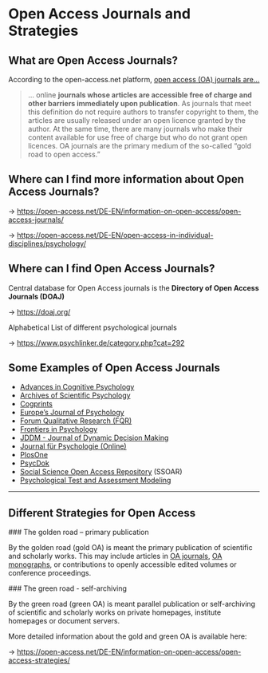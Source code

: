 # Open Access Journals and Strategies

What are Open Access Journals?
------------------------------

According to the open-access.net platform, [open access (OA) journals are…](https://open-access.net/DE-EN/information-on-open-access/open-access-journals)

> … online **journals whose articles are accessible free of charge and other barriers immediately upon publication**. As journals that meet this definition do not require authors to transfer copyright to them, the articles are usually released under an open licence granted by the author. At the same time, there are many journals who make their content available for use free of charge but who do not grant open licences. OA journals are the primary medium of the so-called “gold road to open access.”

Where can I find more information about Open Access Journals?
-------------------------------------------------------------

→ <https://open-access.net/DE-EN/information-on-open-access/open-access-journals/>

→ <https://open-access.net/DE-EN/open-access-in-individual-disciplines/psychology/>

Where can I find Open Access Journals?
--------------------------------------

Central database for Open Access journals is the **Directory of Open
Access Journals (DOAJ)**

→ <https://doaj.org/>

Alphabetical List of different psychological journals

→ <https://www.psychlinker.de/category.php?cat=292>

Some Examples of Open Access Journals
-------------------------------------

- [Advances in Cognitive Psychology](http://newacp.vizja.pl/en/home)
- [Archives of Scientific Psychology](http://www.apa.org/pubs/journals/arc/)
- [Cogprints](http://cogprints.org/view/subjects/psyc.html)
- [Europe’s Journal of Psychology](http://ejop.psychopen.eu/)
- [Forum Qualitative Research (FQR)](http://www.qualitative-research.net/index.php/fqs)
- [Frontiers in Psychology](http://www.frontiersin.org/psychology)
- [JDDM - Journal of Dynamic Decision Making](https://journals.ub.uni-heidelberg.de/index.php/jddm)
- [Journal für Psychologie (Online)](http://www.journal-fuer-psychologie.de)
- [PlosOne](http://www.plosone.org/)
- [PsycDok](http://psydok.sulb.uni-saarland.de/)
- [Social Science Open Access Repository](http://www.ssoar.info/) (SSOAR)
- [Psychological Test and Assessment Modeling](http://www.psychologie-aktuell.com/index.php?id=200)

----

Different Strategies for Open Access
------------------------------------

### The golden road – primary publication

By the golden road (gold OA) is meant the primary publication of scientific and scholarly works. This may include articles in [OA journals](https://open-access.net/DE-EN/information-on-open-access/open-access-journals/), [OA monographs](https://open-access.net/DE-EN/information-on-open-access/open-access-for-books/), or contributions to openly accessible edited volumes or conference proceedings.

### The green road - self-archiving

By the green road (green OA) is meant parallel publication or self-archiving of scientific and scholarly works on private homepages, institute homepages or document servers.

More detailed information about the gold and green OA is available here:

→ <https://open-access.net/DE-EN/information-on-open-access/open-access-strategies/>
